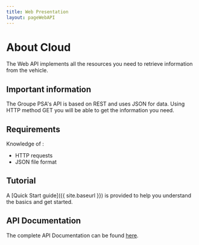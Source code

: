 ```yaml
---
title: Web Presentation
layout: pageWebAPI
---
```


# About Cloud

The Web API implements all the resources you need to retrieve information from the vehicle.

## Important information

The Groupe PSA's API is based on REST and uses JSON for data.
Using HTTP method GET you will be able to get the information you need.

## Requirements

Knowledge of :
- HTTP requests
- JSON file format

## Tutorial

A [Quick Start guide]({{ site.baseurl }}) is provided to help you understand the basics and get started.

## API Documentation

The complete API Documentation can be found [here](https://developer-preprod.groupe-psa.com/inc/).